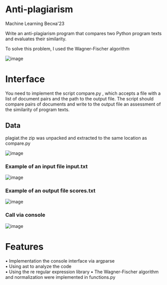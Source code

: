 # Anti-plagiarism
Machine Learning Весна'23

Write an anti-plagiarism program that compares two Python program texts and evaluates their similarity.

To solve this problem, I used the Wagner-Fischer algorithm

![image](https://user-images.githubusercontent.com/83032359/211209946-95e446d2-108c-4d68-97e5-f6d87184193a.png)


# Interface
You need to implement the script compare.py , which accepts a file with a list of document pairs and the path to the output file. The script should compare pairs of documents and write to the output file an assessment of the similarity of program texts.

## Data
plagiat.the zip was unpacked and extracted to the same location as compare.py

![image](https://user-images.githubusercontent.com/83032359/211210386-7f7629ab-b596-4e6b-8df2-01c42d3df8e7.png)


### Example of an input file input.txt
![image](https://user-images.githubusercontent.com/83032359/211210521-ff40f662-65ba-490c-b8cb-c7030206c570.png)

### Example of an output file scores.txt
![image](https://user-images.githubusercontent.com/83032359/211210574-1680338d-1939-4f82-87c4-215ea420ea39.png)

### Call via console
![image](https://user-images.githubusercontent.com/83032359/211210776-b0273fe5-83e4-4d5e-91ec-fd1a2a42027c.png)


# Features

• Implementation the console interface via argparse  
•	Using ast to analyze the code  
• Using the re regular expression library 
• The Wagner-Fischer algorithm and normalization were implemented in functions.py
